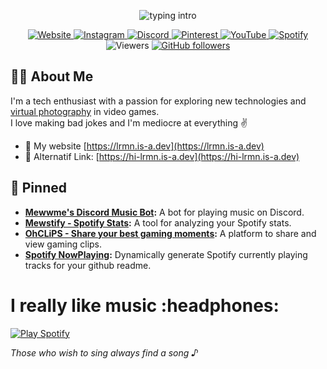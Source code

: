 <p align="center">
  <img src="https://readme-typing-svg.herokuapp.com?color=00f982&center=true&vCenter=true&lines=Hello+everyone!!!;My+name's+L+RMN.;So+if+you're+looking+for+someone;who+is+mediocre+at+everything+and;has+a+knack+for+making+bad+jokes,;I'm+your+guy!" alt="typing intro">
</p>

<p align="center">
  <a href="https://hi-lrmn.is-a.dev">
    <img src="https://img.shields.io/badge/Website-Visit%20Now-blue?style=flat&logo=About.me&logoColor=white" alt="Website">
  </a>
  <a href="https://instagram.com/romanroman.nya">
    <img src="https://img.shields.io/badge/Instagram-%23E4405F.svg?logo=Instagram&logoColor=white" alt="Instagram">
  </a>
  <a href="https://discord.gg/6EXgrmtkPX">
    <img src="https://img.shields.io/badge/Discord-%237289DA.svg?logo=discord&logoColor=white" alt="Discord">
  </a>
  <a href="https://id.pinterest.com/romanromannya/">
    <img src="https://img.shields.io/badge/Pinterest-E60023.svg?logo=Pinterest&logoColor=white" alt="Pinterest">
  </a>
  <a href="https://www.youtube.com/@LRMN_vp/videos">
    <img src="https://img.shields.io/badge/YouTube-red.svg?logo=YouTube&logoColor=white" alt="YouTube">
  </a>
  <a href="https://open.spotify.com/user/31urnjrljaimmmf52sealktmdz3i/">
    <img src="https://img.shields.io/badge/Spotify-green.svg?logo=Spotify&logoColor=white" alt="Spotify">
  </a>
  <img src="https://visitor-badge.laobi.icu/badge?page_id=lrmn7.lrmn7&" alt="Viewers">
  <a href="https://github.com/lrmn7">
    <img src="https://img.shields.io/github/followers/lrmn7?label=Follow&style=social" alt="GitHub followers">
  </a>
</p>

## 🧑‍💻 About Me
I'm a tech enthusiast with a passion for exploring new technologies and [virtual photography][virtualphotography] in video games.
<br>
I love making bad jokes and I'm mediocre at everything ✌️

- 🚀 My website  [https://lrmn.is-a.dev](https://lrmn.is-a.dev)
- 💬 Alternatif Link: [https://hi-lrmn.is-a.dev](https://hi-lrmn.is-a.dev)

## 📍 Pinned
- **[Mewwme's Discord Music Bot](https://meww.me):** A bot for playing music on Discord.
- **[Mewstify - Spotify Stats](https://mewstify.vercel.app):** A tool for analyzing your Spotify stats.
- **[OhCLiPS - Share your best gaming moments](https://ohclips.vercel.app/):** A platform to share and view gaming clips.
- **[Spotify NowPlaying](https://github.com/lrmn7/lrmn7/):** Dynamically generate Spotify currently playing tracks for your github readme.


<h1>
  I really like music :headphones:
</h1>

[![Play Spotify](https://lrmn7.vercel.app/api)](https://open.spotify.com/user/31urnjrljaimmmf52sealktmdz3i)

*Those who wish to sing always find a song ♪*

[virtualphotography]: https://vp.lrmn.fun
